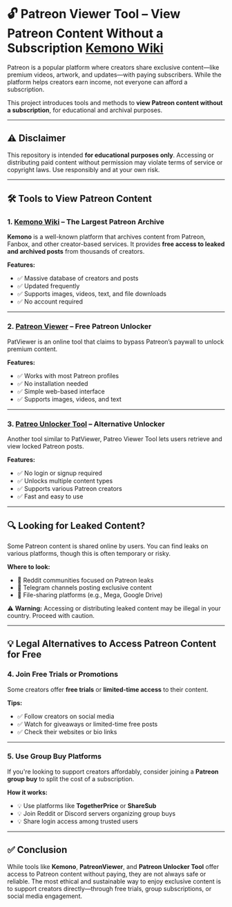 # 🔓 Patreon Viewer Tool – View Patreon Content Without a Subscription [Kemono Wiki](https://www.kemono.wiki/)

Patreon is a popular platform where creators share exclusive content—like premium videos, artwork, and updates—with paying subscribers. While the platform helps creators earn income, not everyone can afford a subscription.

This project introduces tools and methods to **view Patreon content without a subscription**, for educational and archival purposes.

---

## ⚠️ Disclaimer  
This repository is intended **for educational purposes only**. Accessing or distributing paid content without permission may violate terms of service or copyright laws. Use responsibly and at your own risk.

---

## 🛠 Tools to View Patreon Content

### 1. [Kemono Wiki](https://www.kemono.wiki/) – The Largest Patreon Archive  
**Kemono** is a well-known platform that archives content from Patreon, Fanbox, and other creator-based services. It provides **free access to leaked and archived posts** from thousands of creators.

**Features:**
- ✅ Massive database of creators and posts  
- ✅ Updated frequently  
- ✅ Supports images, videos, text, and file downloads  
- ✅ No account required  

---

### 2. [Patreon Viewer](https://www.kemono.wiki/) – Free Patreon Unlocker  
PatViewer is an online tool that claims to bypass Patreon’s paywall to unlock premium content.

**Features:**
- ✅ Works with most Patreon profiles  
- ✅ No installation needed  
- ✅ Simple web-based interface  
- ✅ Supports images, videos, and text  

---

### 3. [Patreo Unlocker Tool](https://www.kemono.wiki/) – Alternative Unlocker  
Another tool similar to PatViewer, Patreo Viewer Tool lets users retrieve and view locked Patreon posts.

**Features:**
- ✅ No login or signup required  
- ✅ Unlocks multiple content types  
- ✅ Supports various Patreon creators  
- ✅ Fast and easy to use  

---

## 🔍 Looking for Leaked Content?

Some Patreon content is shared online by users. You can find leaks on various platforms, though this is often temporary or risky.

**Where to look:**
- 🔎 Reddit communities focused on Patreon leaks  
- 🔎 Telegram channels posting exclusive content  
- 🔎 File-sharing platforms (e.g., Mega, Google Drive)  

⚠️ **Warning:** Accessing or distributing leaked content may be illegal in your country. Proceed with caution.

---

## 💡 Legal Alternatives to Access Patreon Content for Free

### 4. Join Free Trials or Promotions  
Some creators offer **free trials** or **limited-time access** to their content.

**Tips:**
- ✅ Follow creators on social media  
- ✅ Watch for giveaways or limited-time free posts  
- ✅ Check their websites or bio links  

---

### 5. Use Group Buy Platforms  
If you're looking to support creators affordably, consider joining a **Patreon group buy** to split the cost of a subscription.

**How it works:**
- 💡 Use platforms like **TogetherPrice** or **ShareSub**  
- 💡 Join Reddit or Discord servers organizing group buys  
- 💡 Share login access among trusted users  

---

## ✅ Conclusion

While tools like **Kemono**, **PatreonViewer**, and **Patreon Unlocker Tool** offer access to Patreon content without paying, they are not always safe or reliable. The most ethical and sustainable way to enjoy exclusive content is to support creators directly—through free trials, group subscriptions, or social media engagement.
